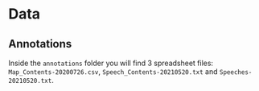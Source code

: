# Data
## Annotations
Inside the `annotations` folder you will find 3 spreadsheet files: 
`Map_Contents-20200726.csv`, `Speech_Contents-20210520.txt` and `Speeches-20210520.txt`. 

